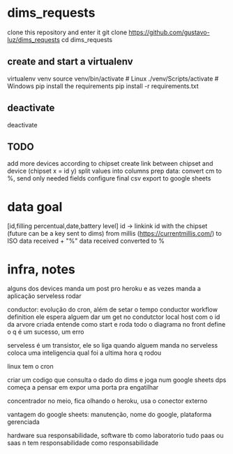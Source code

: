# dims_requests
clone this repository and enter it
git clone https://github.com/gustavo-luz/dims_requests
cd dims_requests

## create and start a virtualenv

virtualenv venv
source venv/bin/activate # Linux
./venv/Scripts/activate # Windows
pip install the requirements
pip install -r requirements.txt



## deactivate
deactivate


## TODO

add more devices according to chipset
create link between chipset and device (chipset x = id y)
split values into columns
prep data: convert cm to %, send only needed fields 
configure final csv
export to google sheets



# data goal
[id,filling percentual,date,battery level]
id -> linkink id with the chipset (future can be a key sent to dims)
from millis (https://currentmillis.com/) to ISO
data received + "%"
data received converted to % 



# infra, notes 
alguns dos devices manda um post pro heroku e as vezes manda a aplicação serveless rodar

conductor: evolução do cron, além de setar o tempo
conductor workflow definition
ele espera alguem dar um get no condutctor local host com o id da arvore criada
entende como start e roda todo o diagrama
no front define o q é um sucesso, um erro

serveless é um transistor, ele so liga quando alguem manda
no serveless coloca uma inteligencia
qual foi a ultima hora q rodou 

linux tem o cron

criar um codigo que consulta o dado do dims e joga num google sheets
dps começa a pensar em expor uma porta pra engatilhar

concentrador no meio, fica olhando o heroku, usa o conector externo 

vantagem do google sheets: manutenção, nome do google, plataforma gerenciada

hardware sua responsabilidade, software tb como laboratorio
tudo paas ou saas
n tem responsabilidade como responsabilidade
